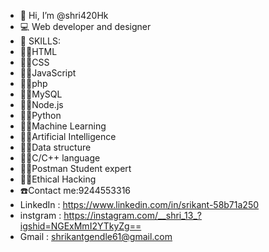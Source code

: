 - 👋 Hi, I’m @shri420Hk
- 💻 Web developer and designer
- 🏫 SKILLS:
- 🧑‍🎓HTML
- 🧑‍🎓CSS
- 🧑‍🎓JavaScript
- 🧑‍🎓php
- 🧑‍🎓MySQL
- 🧑‍🎓Node.js
- 🧑‍🎓Python
- 🧑‍🎓Machine Learning
- 🧑‍🎓Artificial Intelligence
- 🧑‍🎓Data structure
- 🧑‍🎓C/C++ language
- 🧑‍🎓Postman Student expert
- 🧑‍🎓Ethical Hacking
- ☎️Contact me:9244553316
- LinkedIn : https://www.linkedin.com/in/srikant-58b71a250
- instgram : https://instagram.com/__shri_13_?igshid=NGExMmI2YTkyZg==
- Gmail : shrikantgendle61@gmail.com
